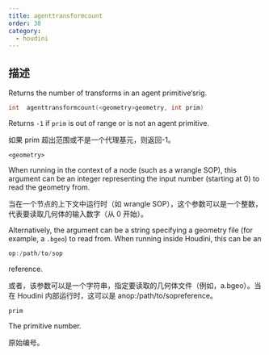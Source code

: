 ```yaml
---
title: agenttransformcount
order: 38
category:
  - houdini
---
```

    
## 描述

Returns the number of transforms in an agent primitive‘srig.

```c
int  agenttransformcount(<geometry>geometry, int prim)
```

Returns `-1` if `prim` is out of range or is not an agent primitive.

如果 prim 超出范围或不是一个代理基元，则返回-1。

`<geometry>`

When running in the context of a node (such as a wrangle SOP), this argument
can be an integer representing the input number (starting at 0) to read the
geometry from.

当在一个节点的上下文中运行时（如 wrangle SOP），这个参数可以是一个整数，代表要读取几何体的输入数字（从 0 开始）。

Alternatively, the argument can be a string specifying a geometry file (for
example, a `.bgeo`) to read from. When running inside Houdini, this can be an

```c
op:/path/to/sop
```

reference.

或者，该参数可以是一个字符串，指定要读取的几何体文件（例如，a.bgeo）。当在 Houdini 内部运行时，这可以是 anop:/path/to/sopreference。

`prim`

The primitive number.

原始编号。
